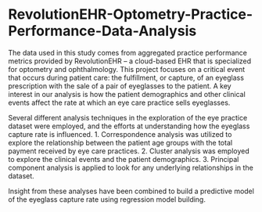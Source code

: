 # RevolutionEHR-Optometry-Practice-Performance-Data-Analysis

The data used in this study comes from aggregated practice performance metrics provided by RevolutionEHR – a cloud-based EHR that is specialized for optometry and ophthalmology. This project focuses on a critical event that occurs during patient care: the fulfillment, or capture, of an eyeglass prescription with the sale of a pair of eyeglasses to the patient. A key interest in our analysis is how the patient demographics and other clinical events affect the rate at which an eye care practice sells eyeglasses.

Several different analysis techniques in the exploration of the eye practice dataset were employed, and the efforts at understanding how the eyeglass capture rate is influenced. 1.	Correspondence analysis was utilized to explore the relationship between the patient age groups with the total payment received by eye care practices. 2.	Cluster analysis was employed to explore the clinical events and the patient demographics. 3.	Principal component analysis is applied to look for any underlying relationships in the dataset. 

Insight from these analyses have been combined to build a predictive model of the eyeglass capture rate using regression model building. 
